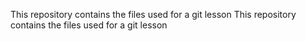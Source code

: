 This repository contains the files used for a git lesson
This repository contains the files used for a git lesson
